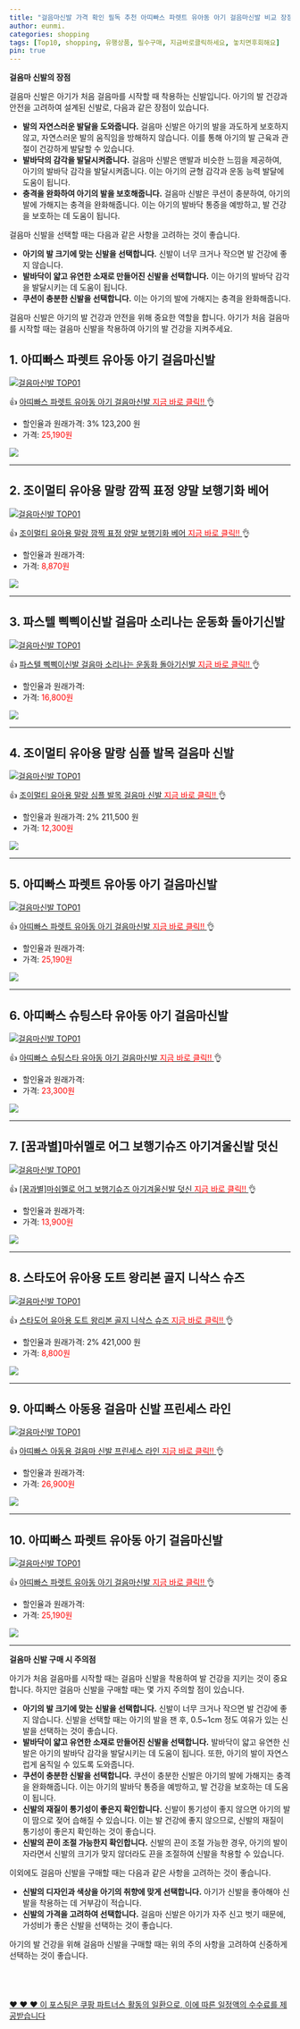 ```yaml
---
title: "걸음마신발 가격 확인 필독 추천 아띠빠스 파렛트 유아동 아기 걸음마신발 비교 장점 구매가이드"
author: eunmi.
categories: shopping
tags: [Top10, shopping, 유행상품, 필수구매, 지금바로클릭하세요, 놓치면후회해요]
pin: true
---
```

**걸음마 신발의 장점**

걸음마 신발은 아기가 처음 걸음마를 시작할 때 착용하는 신발입니다. 아기의 발 건강과 안전을 고려하여 설계된 신발로, 다음과 같은 장점이 있습니다.

* **발의 자연스러운 발달을 도와줍니다.** 걸음마 신발은 아기의 발을 과도하게 보호하지 않고, 자연스러운 발의 움직임을 방해하지 않습니다. 이를 통해 아기의 발 근육과 관절이 건강하게 발달할 수 있습니다.
* **발바닥의 감각을 발달시켜줍니다.** 걸음마 신발은 맨발과 비슷한 느낌을 제공하여, 아기의 발바닥 감각을 발달시켜줍니다. 이는 아기의 균형 감각과 운동 능력 발달에 도움이 됩니다.
* **충격을 완화하여 아기의 발을 보호해줍니다.** 걸음마 신발은 쿠션이 충분하여, 아기의 발에 가해지는 충격을 완화해줍니다. 이는 아기의 발바닥 통증을 예방하고, 발 건강을 보호하는 데 도움이 됩니다.

걸음마 신발을 선택할 때는 다음과 같은 사항을 고려하는 것이 좋습니다.

* **아기의 발 크기에 맞는 신발을 선택합니다.** 신발이 너무 크거나 작으면 발 건강에 좋지 않습니다.
* **발바닥이 얇고 유연한 소재로 만들어진 신발을 선택합니다.** 이는 아기의 발바닥 감각을 발달시키는 데 도움이 됩니다.
* **쿠션이 충분한 신발을 선택합니다.** 이는 아기의 발에 가해지는 충격을 완화해줍니다.

걸음마 신발은 아기의 발 건강과 안전을 위해 중요한 역할을 합니다. 아기가 처음 걸음마를 시작할 때는 걸음마 신발을 착용하여 아기의 발 건강을 지켜주세요.

   

## 1. 아띠빠스 파렛트 유아동 아기 걸음마신발

[![걸음마신발 TOP01](https://thumbnail9.coupangcdn.com/thumbnails/remote/230x230ex/image/vendor_inventory/096b/517a9b3254b04ec54a2bc1ce20f07dff775f923baaf0b73044254f1aefec.jpg)](https://link.coupang.com/re/AFFSDP?lptag=AF3617701&subid=GithubCoopas&pageKey=6221359398&traceid=V0-153&itemId=12452969071&vendorItemId=79722042495)


👍 [아띠빠스 파렛트 유아동 아기 걸음마신발 <font color=red> 지금 바로 클릭!! </font> ](https://link.coupang.com/re/AFFSDP?lptag=AF3617701&subid=GithubCoopas&pageKey=6221359398&traceid=V0-153&itemId=12452969071&vendorItemId=79722042495) 👌 


- 할인율과 원래가격: 3%  123,200   원
- 가격: <span style='color:red'>25,190원</span>

[![](/discount_price.png)](https://link.coupang.com/re/AFFSDP?lptag=AF3617701&subid=GithubCoopas&pageKey=6221359398&traceid=V0-153&itemId=12452969071&vendorItemId=79722042495)

---


   

## 2. 조이멀티 유아용 말랑 깜찍 표정 양말 보행기화 베어

[![걸음마신발 TOP01](https://thumbnail6.coupangcdn.com/thumbnails/remote/230x230ex/image/retail/images/4448345228223894-b3f30cc4-95a4-4311-8e59-7fe4e885a983.jpg)](https://link.coupang.com/re/AFFSDP?lptag=AF3617701&subid=GithubCoopas&pageKey=6581163364&traceid=V0-153&itemId=14810830074&vendorItemId=82050503199)


👍 [조이멀티 유아용 말랑 깜찍 표정 양말 보행기화 베어 <font color=red> 지금 바로 클릭!! </font> ](https://link.coupang.com/re/AFFSDP?lptag=AF3617701&subid=GithubCoopas&pageKey=6581163364&traceid=V0-153&itemId=14810830074&vendorItemId=82050503199) 👌 


- 할인율과 원래가격: 
- 가격: <span style='color:red'>8,870원</span>

[![](/discount_price.png)](https://link.coupang.com/re/AFFSDP?lptag=AF3617701&subid=GithubCoopas&pageKey=6581163364&traceid=V0-153&itemId=14810830074&vendorItemId=82050503199)

---


   

## 3. 파스텔 삑삑이신발 걸음마 소리나는 운동화 돌아기신발

[![걸음마신발 TOP01](https://thumbnail9.coupangcdn.com/thumbnails/remote/230x230ex/image/vendor_inventory/c3d2/f0f2442c87309a99622b175c767d8d44cbc3c934a26bdfd69205717b3bba.jpg)](https://link.coupang.com/re/AFFSDP?lptag=AF3617701&subid=GithubCoopas&pageKey=7119449395&traceid=V0-153&itemId=17821950555&vendorItemId=84995709169)


👍 [파스텔 삑삑이신발 걸음마 소리나는 운동화 돌아기신발 <font color=red> 지금 바로 클릭!! </font> ](https://link.coupang.com/re/AFFSDP?lptag=AF3617701&subid=GithubCoopas&pageKey=7119449395&traceid=V0-153&itemId=17821950555&vendorItemId=84995709169) 👌 


- 할인율과 원래가격: 
- 가격: <span style='color:red'>16,800원</span>

[![](/discount_price.png)](https://link.coupang.com/re/AFFSDP?lptag=AF3617701&subid=GithubCoopas&pageKey=7119449395&traceid=V0-153&itemId=17821950555&vendorItemId=84995709169)

---


   

## 4. 조이멀티 유아용 말랑 심플 발목 걸음마 신발

[![걸음마신발 TOP01](https://thumbnail6.coupangcdn.com/thumbnails/remote/230x230ex/image/retail/images/2022/09/07/17/7/c6ffbf41-7666-4f96-9f1b-8b57510280d3.jpg)](https://link.coupang.com/re/AFFSDP?lptag=AF3617701&subid=GithubCoopas&pageKey=6761470385&traceid=V0-153&itemId=15846813711&vendorItemId=83057657959)


👍 [조이멀티 유아용 말랑 심플 발목 걸음마 신발 <font color=red> 지금 바로 클릭!! </font> ](https://link.coupang.com/re/AFFSDP?lptag=AF3617701&subid=GithubCoopas&pageKey=6761470385&traceid=V0-153&itemId=15846813711&vendorItemId=83057657959) 👌 


- 할인율과 원래가격: 2%  211,500   원
- 가격: <span style='color:red'>12,300원</span>

[![](/discount_price.png)](https://link.coupang.com/re/AFFSDP?lptag=AF3617701&subid=GithubCoopas&pageKey=6761470385&traceid=V0-153&itemId=15846813711&vendorItemId=83057657959)

---


   

## 5. 아띠빠스 파렛트 유아동 아기 걸음마신발

[![걸음마신발 TOP01](https://thumbnail6.coupangcdn.com/thumbnails/remote/230x230ex/image/vendor_inventory/6d22/dd82bc14c5b6b069800c7330b51bdf7faddf8b1c882ff57b4e75e5ffa6a0.jpg)](https://link.coupang.com/re/AFFSDP?lptag=AF3617701&subid=GithubCoopas&pageKey=6221359398&traceid=V0-153&itemId=14335847288&vendorItemId=81580418807)


👍 [아띠빠스 파렛트 유아동 아기 걸음마신발 <font color=red> 지금 바로 클릭!! </font> ](https://link.coupang.com/re/AFFSDP?lptag=AF3617701&subid=GithubCoopas&pageKey=6221359398&traceid=V0-153&itemId=14335847288&vendorItemId=81580418807) 👌 


- 할인율과 원래가격: 
- 가격: <span style='color:red'>25,190원</span>

[![](/discount_price.png)](https://link.coupang.com/re/AFFSDP?lptag=AF3617701&subid=GithubCoopas&pageKey=6221359398&traceid=V0-153&itemId=14335847288&vendorItemId=81580418807)

---


   

## 6. 아띠빠스 슈팅스타 유아동 아기 걸음마신발

[![걸음마신발 TOP01](https://thumbnail7.coupangcdn.com/thumbnails/remote/230x230ex/image/vendor_inventory/d2f3/66ee1d9b4eacaf4e70140af22ede3dedb36941fa785c37ed1f35c34c43d9.jpg)](https://link.coupang.com/re/AFFSDP?lptag=AF3617701&subid=GithubCoopas&pageKey=5884576331&traceid=V0-153&itemId=10330093228&vendorItemId=77612316805)


👍 [아띠빠스 슈팅스타 유아동 아기 걸음마신발 <font color=red> 지금 바로 클릭!! </font> ](https://link.coupang.com/re/AFFSDP?lptag=AF3617701&subid=GithubCoopas&pageKey=5884576331&traceid=V0-153&itemId=10330093228&vendorItemId=77612316805) 👌 


- 할인율과 원래가격: 
- 가격: <span style='color:red'>23,300원</span>

[![](/discount_price.png)](https://link.coupang.com/re/AFFSDP?lptag=AF3617701&subid=GithubCoopas&pageKey=5884576331&traceid=V0-153&itemId=10330093228&vendorItemId=77612316805)

---


   

## 7. [꿈과별]마쉬멜로 어그 보행기슈즈 아기겨울신발 덧신

[![걸음마신발 TOP01](https://thumbnail9.coupangcdn.com/thumbnails/remote/230x230ex/image/vendor_inventory/8533/5ab7eef1f07f1936fca30f8a45f94d624aa4f84090060107eeece9f4a9fb.jpg)](https://link.coupang.com/re/AFFSDP?lptag=AF3617701&subid=GithubCoopas&pageKey=7530640974&traceid=V0-153&itemId=19771821720&vendorItemId=86874878185)


👍 [[꿈과별]마쉬멜로 어그 보행기슈즈 아기겨울신발 덧신 <font color=red> 지금 바로 클릭!! </font> ](https://link.coupang.com/re/AFFSDP?lptag=AF3617701&subid=GithubCoopas&pageKey=7530640974&traceid=V0-153&itemId=19771821720&vendorItemId=86874878185) 👌 


- 할인율과 원래가격: 
- 가격: <span style='color:red'>13,900원</span>

[![](/discount_price.png)](https://link.coupang.com/re/AFFSDP?lptag=AF3617701&subid=GithubCoopas&pageKey=7530640974&traceid=V0-153&itemId=19771821720&vendorItemId=86874878185)

---


   

## 8. 스타도어 유아용 도트 왕리본 골지 니삭스 슈즈

[![걸음마신발 TOP01](https://thumbnail6.coupangcdn.com/thumbnails/remote/230x230ex/image/retail/images/2023/01/30/17/7/d1e84069-603b-4a7b-90ae-d489b5d13a44.jpeg)](https://link.coupang.com/re/AFFSDP?lptag=AF3617701&subid=GithubCoopas&pageKey=7012219004&traceid=V0-153&itemId=17236631464&vendorItemId=84884270721)


👍 [스타도어 유아용 도트 왕리본 골지 니삭스 슈즈 <font color=red> 지금 바로 클릭!! </font> ](https://link.coupang.com/re/AFFSDP?lptag=AF3617701&subid=GithubCoopas&pageKey=7012219004&traceid=V0-153&itemId=17236631464&vendorItemId=84884270721) 👌 


- 할인율과 원래가격: 2%  421,000   원
- 가격: <span style='color:red'>8,800원</span>

[![](/discount_price.png)](https://link.coupang.com/re/AFFSDP?lptag=AF3617701&subid=GithubCoopas&pageKey=7012219004&traceid=V0-153&itemId=17236631464&vendorItemId=84884270721)

---


   

## 9. 아띠빠스 아동용 걸음마 신발 프린세스 라인

[![걸음마신발 TOP01](https://thumbnail8.coupangcdn.com/thumbnails/remote/230x230ex/image/vendor_inventory/69cc/031e4e2f4ac0e6c984015d8a4a4aef9fe44cc522caf59c926530ec9d5d0b.png)](https://link.coupang.com/re/AFFSDP?lptag=AF3617701&subid=GithubCoopas&pageKey=5602885447&traceid=V0-153&itemId=9029981539&vendorItemId=76316431149)


👍 [아띠빠스 아동용 걸음마 신발 프린세스 라인 <font color=red> 지금 바로 클릭!! </font> ](https://link.coupang.com/re/AFFSDP?lptag=AF3617701&subid=GithubCoopas&pageKey=5602885447&traceid=V0-153&itemId=9029981539&vendorItemId=76316431149) 👌 


- 할인율과 원래가격: 
- 가격: <span style='color:red'>26,900원</span>

[![](/discount_price.png)](https://link.coupang.com/re/AFFSDP?lptag=AF3617701&subid=GithubCoopas&pageKey=5602885447&traceid=V0-153&itemId=9029981539&vendorItemId=76316431149)

---


   

## 10. 아띠빠스 파렛트 유아동 아기 걸음마신발

[![걸음마신발 TOP01](https://thumbnail9.coupangcdn.com/thumbnails/remote/230x230ex/image/vendor_inventory/096b/517a9b3254b04ec54a2bc1ce20f07dff775f923baaf0b73044254f1aefec.jpg)](https://link.coupang.com/re/AFFSDP?lptag=AF3617701&subid=GithubCoopas&pageKey=6221359398&traceid=V0-153&itemId=12452969071&vendorItemId=79722042495)


👍 [아띠빠스 파렛트 유아동 아기 걸음마신발 <font color=red> 지금 바로 클릭!! </font> ](https://link.coupang.com/re/AFFSDP?lptag=AF3617701&subid=GithubCoopas&pageKey=6221359398&traceid=V0-153&itemId=12452969071&vendorItemId=79722042495) 👌 


- 할인율과 원래가격: 
- 가격: <span style='color:red'>25,190원</span>

[![](/discount_price.png)](https://link.coupang.com/re/AFFSDP?lptag=AF3617701&subid=GithubCoopas&pageKey=6221359398&traceid=V0-153&itemId=12452969071&vendorItemId=79722042495)

---
**걸음마 신발 구매 시 주의점**

아기가 처음 걸음마를 시작할 때는 걸음마 신발을 착용하여 발 건강을 지키는 것이 중요합니다. 하지만 걸음마 신발을 구매할 때는 몇 가지 주의할 점이 있습니다.

* **아기의 발 크기에 맞는 신발을 선택합니다.** 신발이 너무 크거나 작으면 발 건강에 좋지 않습니다. 신발을 선택할 때는 아기의 발을 잰 후, 0.5~1cm 정도 여유가 있는 신발을 선택하는 것이 좋습니다.
* **발바닥이 얇고 유연한 소재로 만들어진 신발을 선택합니다.** 발바닥이 얇고 유연한 신발은 아기의 발바닥 감각을 발달시키는 데 도움이 됩니다. 또한, 아기의 발이 자연스럽게 움직일 수 있도록 도와줍니다.
* **쿠션이 충분한 신발을 선택합니다.** 쿠션이 충분한 신발은 아기의 발에 가해지는 충격을 완화해줍니다. 이는 아기의 발바닥 통증을 예방하고, 발 건강을 보호하는 데 도움이 됩니다.
* **신발의 재질이 통기성이 좋은지 확인합니다.** 신발이 통기성이 좋지 않으면 아기의 발이 땀으로 젖어 습해질 수 있습니다. 이는 발 건강에 좋지 않으므로, 신발의 재질이 통기성이 좋은지 확인하는 것이 좋습니다.
* **신발의 끈이 조절 가능한지 확인합니다.** 신발의 끈이 조절 가능한 경우, 아기의 발이 자라면서 신발의 크기가 맞지 않더라도 끈을 조절하여 신발을 착용할 수 있습니다.

이외에도 걸음마 신발을 구매할 때는 다음과 같은 사항을 고려하는 것이 좋습니다.

* **신발의 디자인과 색상을 아기의 취향에 맞게 선택합니다.** 아기가 신발을 좋아해야 신발을 착용하는 데 거부감이 적습니다.
* **신발의 가격을 고려하여 선택합니다.** 걸음마 신발은 아기가 자주 신고 벗기 때문에, 가성비가 좋은 신발을 선택하는 것이 좋습니다.

아기의 발 건강을 위해 걸음마 신발을 구매할 때는 위의 주의 사항을 고려하여 신중하게 선택하는 것이 좋습니다.<br><br><br><br><br> [ ❤ ❤ ❤ 이 포스팅은 쿠팡 파트너스 활동의 일환으로, 이에 따른 일정액의 수수료를 제공받습니다](https://link.coupang.com/a/bcEFyh)